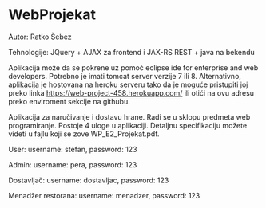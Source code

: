 # WebProjekat

Autor: Ratko Šebez

Tehnologije: JQuery + AJAX za frontend i JAX-RS REST + java na bekendu

Aplikacija može da se pokrene uz pomoć eclipse ide for enterprise and web developers. Potrebno je imati tomcat server verzije 7 ili 8. Alternativno, aplikacija je hostovana na heroku serveru tako da je moguće pristupiti joj preko linka https://web-project-458.herokuapp.com/ ili otići na ovu adresu preko enviroment sekcije na githubu.

Aplikacija za naručivanje i dostavu hrane. Radi se u sklopu predmeta web programiranje. Postoje 4 uloge u aplikaciji. Detaljnu specifikaciju možete videti u fajlu koji se zove WP_E2_Projekat.pdf.

User: username: stefan, password: 123

Admin: username: pera, password: 123

Dostavljač: username: dostavljac, password: 123

Menadžer restorana: username: menadzer, password: 123
